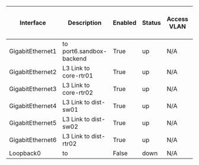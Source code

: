 

| Interface | Description | Enabled | Status | Access VLAN | Native VLAN | Switchport | Switchport Mode | Type | Bandwidth | Auto Negotiate | Speed | Duplex | MTU | MAC Address | Physical Address | IP Address | Medium | Delay | Encapsulation | Flow Control Receive | Flow Control Send | Port Channel | Port Channel Member | Last Change | Input Broadcast | Input CRC Errors | Input Errors | Input MAC Pause Frames | Input Multicast | Input Octets | Input Unicast | Input Unknown | Input Total | Output Broadcast | Output Discard | Output Errors | Output MAC Pause Frames | Output Multicast | Output Unicast | Output Total | Last Clear | Input Rate | Load Interval | Output Rate |
| --------- | ----------- | ------- | ------ | ----------- | ----------- | ---------- | --------------- | ---- | --------- | -------------- | ----- | ------ | --- | ----------- | ---------------- | ---------- | ------ | ----- | ------------  | -------------------- | ----------------- | ------------ | ------------------- | ----------- | --------------- | ---------------- | ------------ | ---------------------- | --------------- | ------------ | ------------- | ------------- | ----------- | ---------------- | -------------- | ------------- | ----------------------- | ---------------- | -------------- | ------------ | ---------- | ---------- | ------------- | ----------- |
| GigabitEthernet1 | to port6.sandbox-backend | True | up | N/A | N/A | False | N/A | CSR vNIC | 1000000 | True | 1000mbps | full | 1500 | 5254.001f.b4db | 5254.001f.b4db | 10.10.20.175/24 | N/A | 10 | arpa | False | False | False | False | N/A | 0 | 0 | 0 | 0 | 0 | 3317068 | N/A | N/A | 48460 | 0 | N/A | 0 | 0 | 0 | N/A | 47090 | never | 8000 | 300 | 21000 |
| GigabitEthernet2 | L3 Link to core-rtr01 | True | up | N/A | N/A | False | N/A | CSR vNIC | 1000000 | True | 1000mbps | full | 1500 | 5254.001e.d479 | 5254.001e.d479 | 172.16.252.21/30 | N/A | 10 | arpa | False | False | False | False | N/A | 0 | 0 | 0 | 0 | 0 | 0 | N/A | N/A | 0 | 0 | N/A | 0 | 0 | 0 | N/A | 888 | never | 0 | 300 | 0 |
| GigabitEthernet3 | L3 Link to core-rtr02 | True | up | N/A | N/A | False | N/A | CSR vNIC | 1000000 | True | 1000mbps | full | 1500 | 5254.0006.f7ce | 5254.0006.f7ce | 172.16.252.25/30 | N/A | 10 | arpa | False | False | False | False | N/A | 0 | 0 | 0 | 0 | 0 | 0 | N/A | N/A | 0 | 0 | N/A | 0 | 0 | 0 | N/A | 888 | never | 0 | 300 | 0 |
| GigabitEthernet4 | L3 Link to dist-sw01 | True | up | N/A | N/A | False | N/A | CSR vNIC | 1000000 | True | 1000mbps | full | 1500 | 5254.000e.7bb9 | 5254.000e.7bb9 | 172.16.252.2/30 | N/A | 10 | arpa | False | False | False | False | N/A | 0 | 0 | 0 | 0 | 0 | 123900 | N/A | N/A | 1126 | 0 | N/A | 0 | 0 | 0 | N/A | 933 | never | 0 | 300 | 0 |
| GigabitEthernet5 | L3 Link to dist-sw02 | True | up | N/A | N/A | False | N/A | CSR vNIC | 1000000 | True | 1000mbps | full | 1500 | 5254.0016.7077 | 5254.0016.7077 | 172.16.252.10/30 | N/A | 10 | arpa | False | False | False | False | N/A | 0 | 0 | 0 | 0 | 0 | 109414 | N/A | N/A | 1069 | 0 | N/A | 0 | 0 | 0 | N/A | 930 | never | 0 | 300 | 0 |
| GigabitEthernet6 | L3 Link to dist-rtr02 | True | up | N/A | N/A | False | N/A | CSR vNIC | 1000000 | True | 1000mbps | full | 1500 | 5254.0015.ac8a | 5254.0015.ac8a | 172.16.252.17/30 | N/A | 10 | arpa | False | False | False | False | N/A | 0 | 0 | 0 | 0 | 0 | 123161 | N/A | N/A | 914 | 0 | N/A | 0 | 0 | 0 | N/A | 932 | never | 0 | 300 | 0 |
| Loopback0 | to | False | down | N/A | N/A | False | N/A | Loopback | 8000000 | N/A | N/A | N/A | 1514 | N/A | N/A | N/A | N/A | 5000 | loopback | N/A | N/A | False | False | N/A | 0 | 0 | 0 | N/A | 0 | 0 | N/A | N/A | 0 | 0 | N/A | 0 | N/A | 0 | N/A | 0 | never | 0 | 300 | 0 |